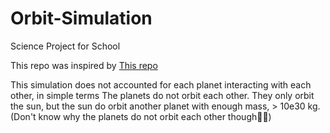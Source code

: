 # Orbit-Simulation
Science Project for School

This repo was inspired by [This repo](https://github.com/techwithtim/Python-Planet-Simulation)

This simulation does not accounted for each planet interacting with each other, in simple terms The planets do not orbit each other.
They only orbit the sun, but the sun do orbit another planet with enough mass, > 10e30 kg. (Don't know why the planets do not orbit each other though👍🏻)
